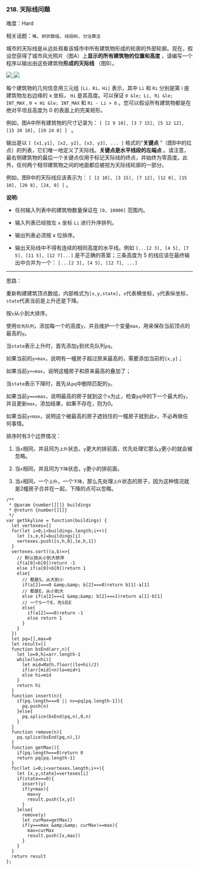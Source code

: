 ### 218. 天际线问题

难度：Hard

相关话题：`堆`、`树状数组`、`线段树`、`分治算法`

城市的天际线是从远处观看该城市中所有建筑物形成的轮廓的外部轮廓。现在，假设您获得了城市风光照片（图A）上**显示的所有建筑物的位置和高度** ，请编写一个程序以输出由这些建筑物**形成的天际线** （图B）。



[![](https://assets.leetcode-cn.com/aliyun-lc-upload/uploads/2018/10/22/skyline1.png)
 ](/static/images/problemset/skyline1.jpg)
 [ ![](https://assets.leetcode-cn.com/aliyun-lc-upload/uploads/2018/10/22/skyline2.png)
 ](/static/images/problemset/skyline2.jpg)




每个建筑物的几何信息用三元组 `[Li，Ri，Hi]`  表示，其中  `Li`  和  `Ri`  分别是第 i 座建筑物左右边缘的 x 坐标， `Hi`  是其高度。可以保证 `0 &le; Li, Ri &le; INT_MAX` , `0 < Hi &le; INT_MAX`  和  `Ri - Li > 0` 。您可以假设所有建筑物都是在绝对平坦且高度为 0 的表面上的完美矩形。



例如，图A中所有建筑物的尺寸记录为： `[ [2 9 10], [3 7 15], [5 12 12], [15 20 10], [19 24 8] ] ` 。



输出是以 `[ [x1,y1], [x2, y2], [x3, y3], ... ]`  格式的&ldquo;**关键点** &rdquo;（图B中的红点）的列表，它们唯一地定义了天际线。**关键点是水平线段的左端点** 。请注意，最右侧建筑物的最后一个关键点仅用于标记天际线的终点，并始终为零高度。此外，任何两个相邻建筑物之间的地面都应被视为天际线轮廓的一部分。



例如，图B中的天际线应该表示为： `[ [2 10], [3 15], [7 12], [12 0], [15 10], [20 8], [24, 0] ]` 。



**说明:** 




* 任何输入列表中的建筑物数量保证在  `[0, 10000]` 范围内。

* 输入列表已经按左 `x`  坐标 `Li`  进行升序排列。

* 输出列表必须按 x 位排序。

* 输出天际线中不得有连续的相同高度的水平线。例如  `[...[2 3], [4 5], [7 5], [11 5], [12 7]...]`  是不正确的答案；三条高度为 5 的线应该在最终输出中合并为一个： `[...[2 3], [4 5], [12 7], ...]`






-----

思路：

重新构建建筑顶点数组，内部格式为`[x,y,state]`，`x`代表横坐标，`y`代表纵坐标，`state`代表当前是上升还是下降。

按`x`从小到大排序。

使用`优先队列`，添加每一个的高度`y`，并且维护一个变量`max`，用来保存当前顶点的最高的`y`。

当`state`表示上升时，首先添加`y`到优先队列`pq`，

如果当前的`y>max`，说明有一幢房子超过原来最高的，需要添加当前的`[x,y]`；

如果当前`y<=max`，说明这幢房子和原来最高的叠加了；

当`state`表示下降时，首先从`pq`中删除匹配的`y`。

如果当前`y===max`，说明最高的房子就到这个`x`为止，检查`pq`中的下一个最大的`y`，并且更新`max`，添加结果，如果不存在，则为0。

如果当前`y<max`，说明这个被最高的房子遮挡住的一幢房子就到此`x`，不必再做任何事情。

排序时有3个边界情况：

1. 当`x`相同，并且同为`上升`状态，`y`更大的排前面，优先处理它那么`y`更小的就会被忽略。

2. 当`x`相同，并且同为`下降`状态，`y`更小的排前面。

3. 当`x`相同，一个`上升`，一个`下降`，那么先处理`上升`状态的房子，因为这种情况就是2幢房子合并在一起，下降的点可以忽略。
```
/**
 * @param {number[][]} buildings
 * @return {number[][]}
 */
var getSkyline = function(buildings) {
  let vertexes=[]
  for(let i=0;i<buildings.length;i++){
    let [s,e,h]=buildings[i]
    vertexes.push([s,h,0],[e,h,1])
  }
  vertexes.sort((a,b)=>{
    // 默认按从小到大排序
    if(a[0]<b[0])return -1
    else if(a[0]>b[0])return 1
    else{
      // 都是S，从大到小
      if(a[2]===0 &amp;&amp; b[2]===0)return b[1]-a[1]
      // 都是E，从小到大
      else if(a[2]===1 &amp;&amp; b[2]===1)return a[1]-b[1]
      // 一个S一个E，先S后E
      else{
        if(a[2]===0)return -1
        else return 1
      }
    }
  })
  let pq=[],max=0
  let result=[]
  function bsEnd(arr,n){
    let lo=0,hi=arr.length-1
    while(lo<hi){
      let mid=Math.floor((lo+hi)/2)
      if(arr[mid]<n)lo=mid+1
      else hi=mid
    }
    return hi
  }  
  function insert(n){
    if(pq.length===0 || n>=pq[pq.length-1]){
      pq.push(n)
    }else{
      pq.splice(bsEnd(pq,n),0,n)
    }
  }
  function remove(n){
    pq.splice(bsEnd(pq,n),1)
  }
  function getMax(){
    if(pq.length===0)return 0
    return pq[pq.length-1]
  }
  for(let i=0;i<vertexes.length;i++){
    let [x,y,state]=vertexes[i]
    if(state===0){
      insert(y)
      if(y>max){
        max=y
        result.push([x,y])
      }
    }else{
      remove(y)
      let curMax=getMax()
      if(y===max &amp;&amp; curMax!==max){
        max=curMax
        result.push([x,max])
      }
    }
  }
  return result
};
```

